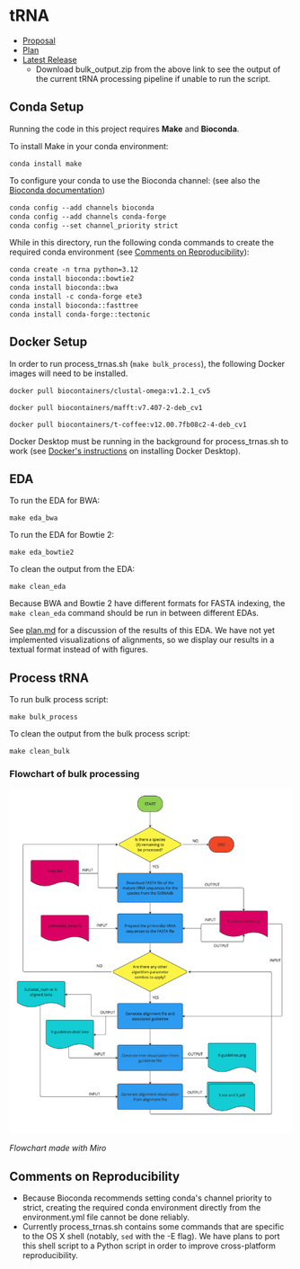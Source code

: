 # tRNA

* [Proposal](proposal.md)
* [Plan](plan.md)
* [Latest Release](https://github.com/ds5500/project-Samee-Mushtak-25/releases/tag/v0.1)
  * Download bulk_output.zip from the above link to see the output of the current tRNA processing pipeline if unable to run the script.  

## Conda Setup

Running the code in this project requires **Make** and **Bioconda**.

To install Make in your conda environment:

```
conda install make
```

To configure your conda to use the Bioconda channel: (see also the [Bioconda documentation](https://bioconda.github.io/index.html))

```
conda config --add channels bioconda
conda config --add channels conda-forge
conda config --set channel_priority strict
```

While in this directory, run the following conda commands to create the required conda environment (see [Comments on Reproducibility](#comments-on-reproducibility)):

```
conda create -n trna python=3.12
conda install bioconda::bowtie2
conda install bioconda::bwa
conda install -c conda-forge ete3
conda install bioconda::fasttree
conda install conda-forge::tectonic
```

## Docker Setup

In order to run process_trnas.sh (`make bulk_process`), the following Docker images will need to be installed.

```
docker pull biocontainers/clustal-omega:v1.2.1_cv5
```

```
docker pull biocontainers/mafft:v7.407-2-deb_cv1
```

```
docker pull biocontainers/t-coffee:v12.00.7fb08c2-4-deb_cv1
```

Docker Desktop must be running in the background for process_trnas.sh to work (see [Docker's instructions](https://docs.docker.com/engine/install/) on installing Docker Desktop).

## EDA

To run the EDA for BWA:

```
make eda_bwa
```

To run the EDA for Bowtie 2:

```
make eda_bowtie2
```

To clean the output from the EDA:

```
make clean_eda
```

Because BWA and Bowtie 2 have different formats for FASTA indexing, the `make clean_eda` command should be run in between different EDAs.

See [plan.md](plan.md) for a discussion of the results of this EDA. We have not yet implemented visualizations of alignments, so we display our results in a textual format instead of with figures.

## Process tRNA

To run bulk process script:

```
make bulk_process
```

To clean the output from the bulk process script:

```
make clean_bulk
```

### Flowchart of bulk processing

![Flowchart of process_trnas.sh logic](figs/DS5500-process_trnas-flow.jpg)

_Flowchart made with Miro_

## Comments on Reproducibility

* Because Bioconda recommends setting conda's channel priority to strict, creating the required conda environment directly from the environment.yml file cannot be done reliably.
* Currently process_trnas.sh contains some commands that are specific to the OS X shell (notably, `sed` with the -E flag). We have plans to port this shell script to a Python script in order to improve cross-platform reproducibility.

